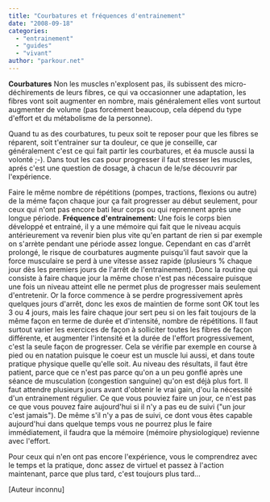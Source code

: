 ```yaml
---
title: "Courbatures et fréquences d'entrainement"
date: "2008-09-18"
categories: 
  - "entrainement"
  - "guides"
  - "vivant"
author: "parkour.net"
---
```


**Courbatures** Non les muscles n'explosent pas, ils subissent des micro-déchirements de leurs fibres, ce qui va occasionner une adaptation, les fibres vont soit augmenter en nombre, mais généralement elles vont surtout augmenter de volume (pas forcément beaucoup, cela dépend du type d'effort et du métabolisme de la personne).

Quand tu as des courbatures, tu peux soit te reposer pour que les fibres se réparent, soit t'entrainer sur ta douleur, ce que je conseille, car généralement c'est ce qui fait partir les courbatures, et éa muscle aussi la volonté ;-). Dans tout les cas pour progresser il faut stresser les muscles, aprés c'est une question de dosage, à chacun de le/se découvrir par l'expérience.

Faire le même nombre de répétitions (pompes, tractions, flexions ou autre) de la méme façon chaque jour ça fait progresser au début seulement, pour ceux qui n'ont pas encore bati leur corps ou qui reprennent après une longue période. **Fréquence d'entrainement:** Une fois le corps bien développé et entrainé, il y a une mémoire qui fait que le niveau acquis antérieurement va revenir bien plus vite qu'en partant de rien si par exemple on s'arrète pendant une période assez longue. Cependant en cas d'arrêt prolongé, le risque de courbatures augmente puisqu'il faut savoir que la force musculaire se perd à une vitesse assez rapide (plusieurs % chaque jour dès les premiers jours de l'arrêt de l'entrainement). Donc la routine qui consiste à faire chaque jour la même chose n'est pas nécessaire puisque une fois un niveau atteint elle ne permet plus de progresser mais seulement d'entretenir. Or la force commence à se perdre progressivement après quelques jours d'arrêt, donc les exos de maintien de forme sont OK tout les 3 ou 4 jours, mais les faire chaque jour sert peu si on les fait toujours de la même façon en terme de durée et d'intensité, nombre de répétitions. Il faut surtout varier les exercices de façon à solliciter toutes les fibres de façon différente, et augmenter l'intensité et la durée de l'effort progressivement, c'est la seule façon de progresser. Cela se vérifie par exemple en course à pied ou en natation puisque le coeur est un muscle lui aussi, et dans toute pratique physique quelle qu'elle soit. Au niveau des résultats, il faut être patient, parce que ce n'est pas parce qu'on a un peu gonflé après une séance de musculation (congestion sanguine) qu'on est déjà plus fort. Il faut attendre plusieurs jours avant d'obtenir le vrai gain, d'ou la nécessité d'un entrainement régulier. Ce que vous pouviez faire un jour, ce n'est pas ce que vous pouvez faire aujourd'hui si il n'y a pas eu de suivi ("un jour c'est jamais"). De même s'il n'y a pas de suivi, ce dont vous êtes capable aujourd'hui dans quelque temps vous ne pourrez plus le faire immédiatement, il faudra que la mémoire (mémoire physiologique) revienne avec l'effort.

Pour ceux qui n'en ont pas encore l'expérience, vous le comprendrez avec le temps et la pratique, donc assez de virtuel et passez à l'action maintenant, parce que plus tard, c'est toujours plus tard...

\[Auteur inconnu\]
